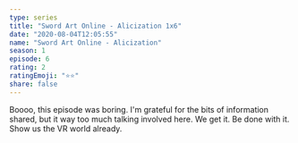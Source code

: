 ```yaml
--- 
type: series 
title: "Sword Art Online - Alicization 1x6" 
date: "2020-08-04T12:05:55" 
name: "Sword Art Online - Alicization" 
season: 1 
episode: 6 
rating: 2 
ratingEmoji: "⭐️⭐️" 
share: false 
---
```


Boooo, this episode was boring. I'm grateful for the bits of information shared, but it way too much talking involved here. We get it.  Be done with it. Show us the VR world already.
